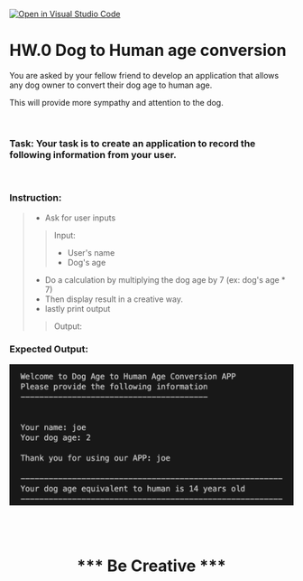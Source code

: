 [![Open in Visual Studio Code](https://classroom.github.com/assets/open-in-vscode-718a45dd9cf7e7f842a935f5ebbe5719a5e09af4491e668f4dbf3b35d5cca122.svg)](https://classroom.github.com/online_ide?assignment_repo_id=13315414&assignment_repo_type=AssignmentRepo)
# HW.0 Dog to Human age conversion 

You are asked by your fellow friend to develop an application that allows any dog owner to convert their dog age to human age.

This will provide more sympathy and attention to the dog.

<br>

### Task: Your task is to create an application to record the following information from your user.

<br>

### Instruction:
> - Ask for user inputs
>> Input:
>> - User's name
>> - Dog's age
> - Do a calculation by multiplying the dog age by 7 (ex: dog's age * 7)
> - Then display result in a creative way.
> - lastly print output
>> Output:

### Expected Output:
![HW_0_UserInput](HW_0_UserInput.png)

<br><br>

<h1 style="text-align: center;">*** Be Creative ***</h1>